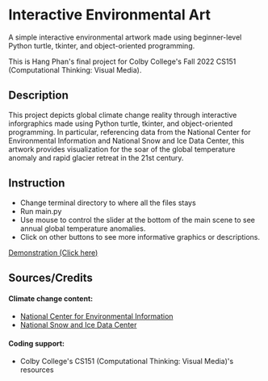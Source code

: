 # Interactive Environmental Art

A simple interactive environmental artwork made using beginner-level Python turtle, tkinter, and object-oriented programming.

This is Hang Phan's final project for Colby College's Fall 2022 CS151 (Computational Thinking: Visual Media).

## Description
This project depicts global climate change reality through interactive inforgraphics made using Python turtle, tkinter, and object-oriented programming. 
In particular, referencing data from the National Center for Environmental Information and National Snow and Ice Data Center, this artwork
provides visualization for the soar of the global temperature anomaly and rapid glacier retreat in the 21st century.

## Instruction
* Change terminal directory to where all the files stays 
* Run main.py 
* Use mouse to control the slider at the bottom of the main scene to see annual global temperature anomalies.
* Click on other buttons to see more informative graphics or descriptions. 

[Demonstration (Click here)](https://drive.google.com/file/d/17x4NixZBboniZcna9xfb6_hwiGZgS4Vg/view?usp=sharing)

## Sources/Credits
#### Climate change content: 
* [National Center for Environmental Information](https://www.ncei.noaa.gov/access/monitoring/climate-at-a-glance/global/time-series)
* [National Snow and Ice Data Center](https://nsidc.org/learn/parts-cryosphere/glaciers)

#### Coding support:
* Colby College's CS151 (Computational Thinking: Visual Media)'s resources
